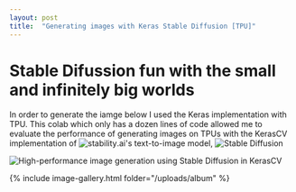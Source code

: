 ```yaml
---
layout: post
title:  "Generating images with Keras Stable Diffusion [TPU]"
---
```


# Stable Difussion fun with the small and infinitely big worlds

In order to generate the iamge below I used the Keras implementation with TPU.
This colab which only has a dozen lines of code allowed me to evaluate the performance of generating images on TPUs with the KerasCV implementation of ![stability](https://stability.ai).ai's text-to-image model, ![Stable Diffusion](https://github.com/CompVis/stable-diffusion)


![High-performance image generation using Stable Diffusion in KerasCV](https://keras.io/guides/keras_cv/generate_images_with_stable_diffusion/)



{% include image-gallery.html folder="/uploads/album" %}

